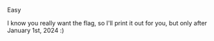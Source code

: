 Easy

I know you really want the flag, so I'll print it out for you, but only after January 1st, 2024 :)
